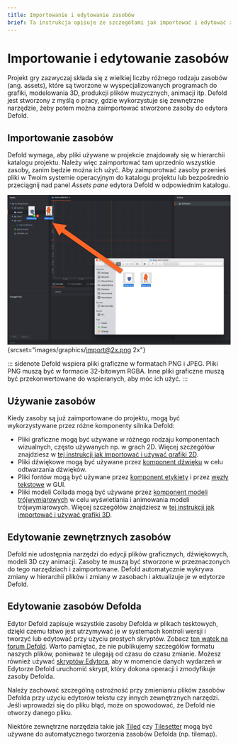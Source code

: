 ```yaml
---
title: Importowanie i edytowanie zasobów
brief: Ta instrukcja opisuje ze szczegółami jak importować i edytować zasoby.
---
```


# Importowanie i edytowanie zasobów

Projekt gry zazwyczaj składa się z wielkiej liczby różnego rodzaju zasobów (ang. assets), które są tworzone w wyspecjalizowanych programach do grafiki, modelowania 3D, produkcji plików muzycznych, animacji itp. Defold jest stworzony z myślą o pracy, gdzie wykorzystuje się zewnętrzne narzędzie, żeby potem można zaimportować stworzone zasoby do edytora Defold.


## Importowanie zasobów

Defold wymaga, aby pliki używane w projekcie znajdowały się w hierarchii katalogu projektu. Należy więc zaimportować tam uprzednio wszystkie zasoby, zanim będzie można ich użyć. Aby zaimporotwać zasoby przenieś pliki w Twoim systemie operacyjnym do katalogu projektu lub bezpośrednio przeciągnij nad panel *Assets pane* edytora Defold w odpowiednim katalogu.

![Importowanie plików](images/graphics/import.png){srcset="images/graphics/import@2x.png 2x"}

::: sidenote
Defold wspiera pliki graficzne w formatach PNG i JPEG. Pliki PNG muszą być w formacie 32-bitowym RGBA. Inne pliki graficzne muszą być przekonwertowane do wspieranych, aby móc ich użyć.
:::


## Używanie zasobów

Kiedy zasoby są już zaimportowane do projektu, mogą być wykorzystywane przez różne komponenty silnika Defold:

* Pliki graficzne mogą być używane w różnego rodzaju komponentach wizualnych, często używanych np. w grach 2D. Więcej szczegółów znajdziesz w [tej instrukcji jak importować i używać grafiki 2D](/manuals/importing-graphics).
* Pliki dźwiękowe mogą być używane przez [komponent dźwięku](/manuals/sound) w celu odtwarzania dźwięków.
* Pliki fontów mogą być używane przez [komponent etykiety](/manuals/label) i przez [węzły tekstowe](/manuals/gui-text) w GUI.
* Pliki modeli Collada mogą być używane przez [komponent modeli trójwymiarowych](/manuals/model) w celu wyświetlania i animowania modeli trójwymiarowych. Więcej szczegółów znajdziesz w [tej instrukcji jak importować i używać grafiki 3D](/manuals/importing-models). 


## Edytowanie zewnętrznych zasobów

Defold nie udostępnia narzędzi do edycji plików graficznych, dźwiękowych, modeli 3D czy animacji. Zasoby te muszą być stworzone w przeznaczonych do tego narzędziach i zaimportowane. Defold automatycznie wykrywa zmiany w hierarchii plików i zmiany w zasobach i aktualizuje je w edytorze Defold.


## Edytowanie zasobów Defolda

Edytor Defold zapisuje wszystkie zasoby Defolda w plikach tesktowych, dzięki czemu łatwo jest utrzymywać je w systemach kontroli wersji i tworzyć lub edytować przy użyciu prostych skryptów. Zobacz [ten wątek na forum Defold](https://forum.defold.com/t/deftree-a-python-module-for-editing-defold-files/15210). Warto pamiętać, że nie publikujemy szczegółów formatu naszych plików, ponieważ te ulegają od czasu do czasu zmianie. Możesz również używać [skryptów Edytora](/manuals/editor-scripts/), aby w momencie danych wydarzeń w Edytorze Defold uruchomić skrypt, który dokona operacji i zmodyfikuje zasoby Defolda.

Należy zachować szczególną ostrożność przy zmienianiu plików zasobów Defolda przy użyciu edytorów tekstu czy innych zewnętrznych narzędzi. Jeśli wprowadzi się do pliku błąd, może on spowodować, że Defold nie otworzy danego pliku.

Niektóre zewnętrzne narzędzia takie jak [Tiled](/assets/tiled/) czy [Tilesetter](https://www.tilesetter.org/beta) mogą być używane do automatycznego tworzenia zasobów Defolda (np. tilemap).
